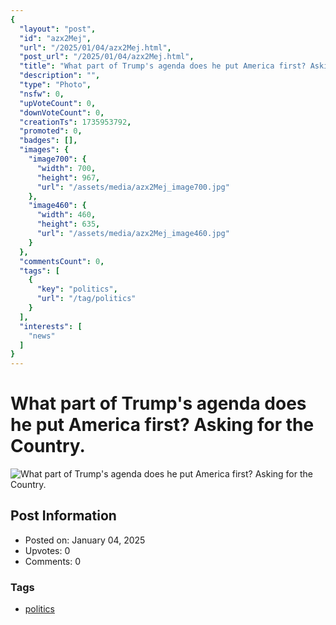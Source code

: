 ```yaml
---
{
  "layout": "post",
  "id": "azx2Mej",
  "url": "/2025/01/04/azx2Mej.html",
  "post_url": "/2025/01/04/azx2Mej.html",
  "title": "What part of Trump's agenda does he put America first? Asking for the Country.",
  "description": "",
  "type": "Photo",
  "nsfw": 0,
  "upVoteCount": 0,
  "downVoteCount": 0,
  "creationTs": 1735953792,
  "promoted": 0,
  "badges": [],
  "images": {
    "image700": {
      "width": 700,
      "height": 967,
      "url": "/assets/media/azx2Mej_image700.jpg"
    },
    "image460": {
      "width": 460,
      "height": 635,
      "url": "/assets/media/azx2Mej_image460.jpg"
    }
  },
  "commentsCount": 0,
  "tags": [
    {
      "key": "politics",
      "url": "/tag/politics"
    }
  ],
  "interests": [
    "news"
  ]
}
---
```


# What part of Trump's agenda does he put America first? Asking for the Country.

![What part of Trump's agenda does he put America first? Asking for the Country.](/assets/media/azx2Mej_image700.jpg)

## Post Information

- Posted on: January 04, 2025
- Upvotes: 0
- Comments: 0

### Tags

- [politics](/tag/politics)
